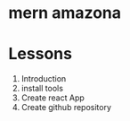 # mern amazona

# Lessons

1. Introduction
2. install tools
3. Create react App
4. Create github repository
